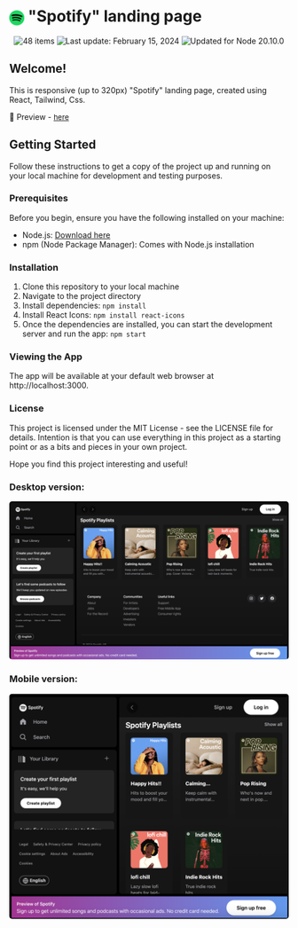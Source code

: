 
# <span><img src="./src/assets/images/spotify.png" alt=spotify style="height: 1em; vertical-align: middle;"></span> "Spotify" landing page

<div align="center">
  <img src="https://img.shields.io/badge/📖%20license-%20MIT-a964d0.svg" alt="48 items"/> 
  <img id="last-update-badge" src="https://img.shields.io/badge/%F0%9F%93%85%20Last%20update%20-%20May%2007%2C%202024-267a60.svg" alt="Last update: February 15, 2024" /> 
  <img src="https://img.shields.io/badge/%E2%9C%94%20Updated%20For%20Version%20-%20Node%2020.10.0-187e25.svg" alt="Updated for Node 20.10.0"/>
</div>

## Welcome!

This is responsive (up to 320px) "Spotify" landing page, created using React, Tailwind, Css.

🔹 Preview - <a href="https://simonakom.github.io/spotify-app/build/index.html" style="font-size:small;">here</a>
 

## Getting Started

Follow these instructions to get a copy of the project up and running on your local machine for development and testing purposes.


### Prerequisites

Before you begin, ensure you have the following installed on your machine:

- Node.js: [Download here](https://nodejs.org/)
- npm (Node Package Manager): Comes with Node.js installation

### Installation

1. Clone this repository to your local machine
2. Navigate to the project directory
3. Install dependencies: `npm install`
4. Install React Icons: `npm install react-icons`
5. Once the dependencies are installed, you can start the development server and run the app:  `npm start`

### Viewing the App

The app will be available at your default web browser at http://localhost:3000.


### License
This project is licensed under the MIT License - see the LICENSE file for details. Intention is that you can use everything in this project as a starting point or as a bits and pieces in your own project.

Hope you find this project interesting and useful!

### Desktop version:
<div style="text-align: start;">
  <img src="./src/assets/images/app.png" alt="Spotify" style="border-radius: 5px; display: inline-block; width: 700px; height: auto;" />

### Mobile version:
  <img src="./src/assets/images/app-responsive.png" alt="Spotify" style="border-radius: 5px; display: inline-block; width: 700px; height: auto;" />
</div>